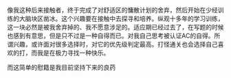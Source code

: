 

像我这种后来接触者，终于完成了对舒适区的慵散计划的舍弃，然后开始在少经训练的大脑块区凿冰。这个兴趣要在接触中去探寻和培养。纵观十多年的学习训练，这一块必然是被我舍弃掉的、我不愿意涉足的。适应期已经过去了，在写题的时候也感到有意思，但是只不过是一种自得而已。对我自己思考被认证AC的自得。所谓兴趣，或许面对很多选择时，对它的优先级判定最高。打怪通关也会选择自己喜欢的打，而我是在极力寻找一种快乐。

而这简单的慰籍是我目前坚持下来的良药